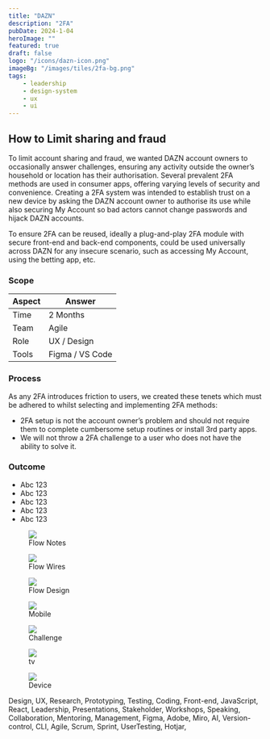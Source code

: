 ```yaml
---
title: "DAZN"
description: "2FA"
pubDate: 2024-1-04
heroImage: ""
featured: true
draft: false
logo: "/icons/dazn-icon.png"
imageBg: "/images/tiles/2fa-bg.png"
tags:
    - leadership
    - design-system
    - ux
    - ui
---
```


## How to Limit sharing and fraud

To limit account sharing and fraud, we wanted DAZN account owners to occasionally answer challenges, ensuring any activity outside the owner’s household or location has their authorisation. Several prevalent 2FA methods are used in consumer apps, offering varying levels of security and convenience. Creating a 2FA system was intended to establish trust on a new device by asking the DAZN account owner to authorise its use while also securing My Account so bad actors cannot change passwords and hijack DAZN accounts.

To ensure 2FA can be reused, ideally a plug-and-play 2FA module with secure front-end and back-end components, could be used universally across DAZN for any insecure scenario, such as accessing My Account, using the betting app, etc.

### Scope

| Aspect | Answer          |
| ------ | --------------- |
| Time   | 2 Months        |
| Team   | Agile           |
| Role   | UX / Design     |
| Tools  | Figma / VS Code |

### Process

As any 2FA introduces friction to users, we created these tenets which must be adhered to whilst selecting and implementing 2FA methods:

-   2FA setup is not the account owner’s problem and should not require them to complete cumbersome setup routines or install 3rd party apps.
-   We will not throw a 2FA challenge to a user who does not have the ability to solve it.

### Outcome

-   Abc 123
-   Abc 123
-   Abc 123
-   Abc 123
-   Abc 123

<figure>
  <Image
    src="/images/2FA/flow-notes.jpg"
    class="rounded-md"
  />
  <figcaption>Flow Notes</figcaption>
</figure>

<figure>
  <Image
    src="/images/2FA/flow-wires.jpg"
    class="rounded-md"
  />
  <figcaption>Flow Wires</figcaption>
</figure>

<figure>
  <Image
    src="/images/2FA/flow-design.jpg"
    class="rounded-md"
  />
  <figcaption>Flow Design</figcaption>
</figure>

<figure>
  <Image
    src="/images/2FA/mobile.jpg"
    class="rounded-md"
  />
  <figcaption>Mobile</figcaption>
</figure>

<figure>
  <Image
    src="/images/2FA/challenge.jpg"
    class="rounded-md"
  />
  <figcaption>Challenge</figcaption>
</figure>

<figure>
  <Image
    src="/images/2FA/tv.jpg"
    class="rounded-md"
  />
  <figcaption>tv</figcaption>
</figure>

<figure>
  <Image
    src="/images/2FA/device.jpg"
    class="rounded-md"
  />
  <figcaption>Device</figcaption>
</figure>
 Design, UX, Research, Prototyping, Testing, Coding, Front-end, JavaScript, React, Leadership, Presentations, Stakeholder, Workshops, Speaking, Collaboration, Mentoring, Management, Figma, Adobe, Miro, AI, Version-control, CLI, Agile, Scrum, Sprint, UserTesting, Hotjar,
